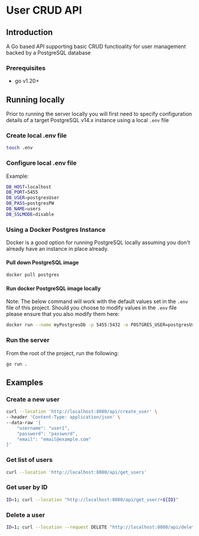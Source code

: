 # User CRUD API

## Introduction
A Go based API supporting basic CRUD functioality for user management backed by a PostgreSQL database

### Prerequisites
* go v1.20+

## Running locally
Prior to running the server locally you will first need to specify configuration details of a target PostgreSQL v14.x instance using a local `.env` file

### Create local .env file
```bash
touch .env
```

### Configure local .env file
Example:
``` bash
DB_HOST=localhost
DB_PORT=5455
DB_USER=postgresUser
DB_PASS=postgresPW
DB_NAME=users
DB_SSLMODE=disable
```

### Using a Docker Postgres Instance
Docker is a good option for running PostgreSQL locally assuming you don't already have an instance in place already.

#### Pull down PostgreSQL image
```bash
docker pull postgres
```
#### Run docker PostgreSQL image locally
Note: The below command will work with the default values set in the `.env` file of this project. Should you choose to modify values in the `.env` file please ensure that you also modify them here:
```bash
docker run --name myPostgresDb -p 5455:5432 -e POSTGRES_USER=postgresUser -e POSTGRES_PASSWORD=postgresPW -e POSTGRES_DB=users -d postgres
```

### Run the server
From the root of the project, run the following:
```bash
go run .
```

## Examples

### Create a new user
```bash
curl --location 'http://localhost:8080/api/create_user' \
--header 'Content-Type: application/json' \
--data-raw '{
    "username": "user1",
    "password": "password",
    "email": "email@example.com"
}'
```

### Get list of users
```bash
curl --location 'http://localhost:8080/api/get_users'
```

### Get user by ID
```bash
ID=1; curl --location "http://localhost:8080/api/get_user/+${ID}"
```

### Delete a user
```bash
ID=1; curl --location --request DELETE "http://localhost:8080/api/delete_user/+${ID}"
```
